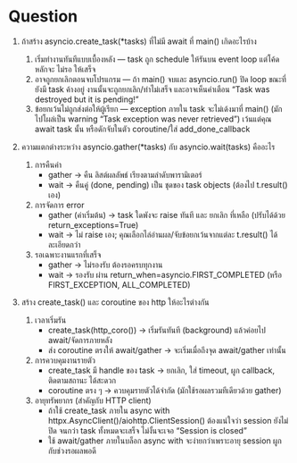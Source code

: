 # Question
1. ถ้าสร้าง asyncio.create_task(*tasks) ที่ไม่มี await ที่ main() เกิดอะไรบ้าง
   1. เริ่มทำงานทันทีแบบเบื้องหลัง — task ถูก schedule ให้รันบน event loop แต่โค้ดหลักจะ ไม่รอ ให้เสร็จ
   2. อาจถูกยกเลิกตอนจบโปรแกรม — ถ้า main() จบและ asyncio.run() ปิด loop ขณะที่ยังมี task ค้างอยู่ งานนั้นจะถูกยกเลิก/ทำไม่เสร็จ และอาจเห็นคำเตือน “Task was destroyed but it is pending!”
   3. ข้อยกเว้นไม่ถูกส่งต่อให้ผู้เรียก — exception ภายใน task จะไม่เด้งมาที่ main() (มักไปโผล่เป็น warning “Task exception was never retrieved”) เว้นแต่คุณ await task นั้น หรือดักจับในตัว coroutine/ใส่ add_done_callback

2. ความแตกต่างระหว่าง asyncio.gather(*tasks) กับ asyncio.wait(tasks) คืออะไร
   1. การคืนค่า
      - gather → คืน ลิสต์ผลลัพธ์ เรียงตามลำดับพารามิเตอร์
      - wait → คืนคู่ (done, pending) เป็น ชุดของ task objects (ต้องไป t.result() เอง)
   2. การจัดการ error
      - gather (ค่าเริ่มต้น) → task ใดพังจะ raise ทันที และ ยกเลิก ที่เหลือ (ปรับได้ด้วย return_exceptions=True)
      - wait → ไม่ raise เอง; คุณเลือกไล่อ่านผล/จับข้อยกเว้นจากแต่ละ t.result() ได้ละเอียดกว่า
   3. รอเฉพาะงานแรกที่เสร็จ
      - gather → ไม่รองรับ ต้องรอครบทุกงาน
      - wait → รองรับ ผ่าน return_when=asyncio.FIRST_COMPLETED (หรือ FIRST_EXCEPTION, ALL_COMPLETED)

3. สร้าง create_task() และ coroutine ของ http ให้อะไรต่างกัน
   1. เวลาเริ่มรัน
      - create_task(http_coro()) → เริ่มรันทันที (background) แล้วค่อยไป await/จัดการภายหลัง
      - ส่ง coroutine ตรงให้ await/gather → จะเริ่มเมื่อถึงจุด await/gather เท่านั้น
   2. การควบคุมงานรายตัว
      - create_task มี handle ของ task → ยกเลิก, ใส่ timeout, ผูก callback, ติดตามสถานะ ได้สะดวก
      - coroutine ตรง ๆ → ควบคุมรายตัวได้จำกัด (มักใช้รอผลรวมทีเดียวด้วย gather)
   3. อายุทรัพยากร (สำคัญกับ HTTP client)
      - ถ้าใช้ create_task ภายใน async with httpx.AsyncClient()/aiohttp.ClientSession() ต้องแน่ใจว่า session ยังไม่ปิด จนกว่า task ทั้งหมดจะเสร็จ ไม่งั้นจะเจอ “Session is closed”
      - ใช้ await/gather ภายในบล็อก async with จะง่ายกว่าเพราะอายุ session ผูกกับช่วงรอผลพอดี